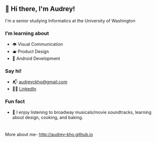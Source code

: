 ## 👋 Hi there, I'm Audrey!
I'm a senior studying Informatics at the University of Washington

### I’m learning about
- 👁️ Visual Communication
- 🫖 Product Design
- 🤖 Android Development

### Say hi!
- 📬 [audreyckho@gmail.com](mailto:audreyckho@gmail.com)
- 👩‍🎓 [LinkedIn](https://www.linkedin.com/in/audrey-kho/)

### Fun fact
- 🍞 I enjoy listening to broadway musicals/movie soundtracks, learning about design, cooking, and baking.
#
More about me- http://audrey-kho.github.io
